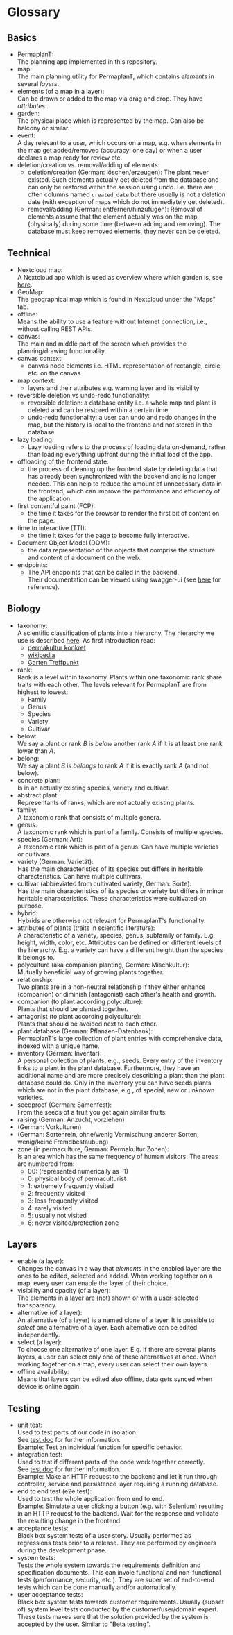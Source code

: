 # Glossary

## Basics

- PermaplanT:  
  The planning app implemented in this repository.
- map:  
  The main planning utility for PermaplanT, which contains _elements_ in several _layers_.
- elements (of a map in a layer):  
  Can be drawn or added to the map via drag and drop.
  They have _attributes_.
- garden:  
  The physical place which is represented by the map.
  Can also be balcony or similar.
- event:  
  A day relevant to a user, which occurs on a map, e.g. when elements in the map get added/removed (accuracy: one day) or when a user declares a map ready for review etc.
- deletion/creation vs. removal/adding of elements:
  - deletion/creation (German: löschen/erzeugen):
    The plant never existed.
    Such elements actually get deleted from the database and can only be restored within the session using undo.
    I.e. there are often columns named `created_date` but there usually is not a deletion date (with exception of maps which do not immediately get deleted).
  - removal/adding (German: entfernen/hinzufügen):
    Removal of elements assume that the element actually was on the map (physically) during some time (between adding and removing).
    The database must keep removed elements, they never can be deleted.

## Technical

- Nextcloud map:  
  A Nextcloud app which is used as overview where which garden is, see [here](https://apps.nextcloud.com/apps/maps).
- GeoMap:  
  The geographical map which is found in Nextcloud under the "Maps" tab.
- offline:  
  Means the ability to use a feature without Internet connection, i.e., without calling REST APIs.
- canvas:  
  The main and middle part of the screen which provides the planning/drawing functionality.
- canvas context:
  - canvas node elements i.e. HTML representation of rectangle, circle, etc. on the canvas
- map context:
  - layers and their attributes e.g. warning layer and its visibility
- reversible deletion vs undo-redo functionality:
  - reversible deletion: a database entity i.e. a whole map and plant is deleted and can be restored within a certain time
  - undo-redo functionality: a user can undo and redo changes in the map, but the history is local to the frontend and not stored in the database
- lazy loading:
  - Lazy loading refers to the process of loading data on-demand, rather than loading everything upfront during the initial load of the app.
- offloading of the frontend state:
  - the process of cleaning up the frontend state by deleting data that has already been synchronized with the backend and is no longer needed. This can help to reduce the amount of unnecessary data in the frontend, which can improve the performance and efficiency of the application.
- first contentful paint (FCP):
  - the time it takes for the browser to render the first bit of content on the page.
- time to interactive (TTI):
  - the time it takes for the page to become fully interactive.
- Document Object Model (DOM):
  - the data representation of the objects that comprise the structure and content of a document on the web.
- endpoints:
  - The API endpoints that can be called in the backend.  
    Their documentation can be viewed using swagger-ui (see [here](../backend/03api_documentation.md) for reference).

## Biology

- taxonomy:  
  A scientific classification of plants into a hierarchy.
  The hierarchy we use is described [here](../database/hierarchy.md).
  As first introduction read:
  - [permakultur konkret](https://permakultur-konkret.ch/umsetzung-uebersicht/pflanzenkunde/systematik/)
  - [wikipedia](https://en.wikipedia.org/wiki/Plant_taxonomy)
  - [Garten Treffpunkt](https://www.garten-treffpunkt.de/lexikon/botanik.aspx)
- rank:  
  Rank is a level within taxonomy.
  Plants within one taxonomic rank share traits with each other.
  The levels relevant for PermaplanT are from highest to lowest:
  - Family
  - Genus
  - Species
  - Variety
  - Cultivar
- below:  
  We say a plant or rank _B_ is _below_ another rank _A_ if it is at least one rank lower than _A_.
- belong:  
  We say a plant _B_ is _belongs_ to rank _A_ if it is exactly rank _A_ (and not below).
- concrete plant:  
  Is in an actually existing species, variety and cultivar.
- abstract plant:  
  Representants of ranks, which are not actually existing plants.
- family:  
  A taxonomic rank that consists of multiple genera.
- genus:  
  A taxonomic rank which is part of a family.
  Consists of multiple species.
- species (German: Art):  
  A taxonomic rank which is part of a genus.
  Can have multiple varieties or cultivars.
- variety (German: Varietät):  
  Has the main characteristics of its species but differs in heritable characteristics.
  Can have multiple cultivars.
- cultivar (abbreviated from cultivated variety, German: Sorte):  
  Has the main characteristics of its species or variety but differs in minor heritable characteristics.
  These characteristics were cultivated on purpose.
- hybrid:  
  Hybrids are otherwise not relevant for PermaplanT's functionality.
- attributes of plants (traits in scientific literature):  
  A characteristic of a variety, species, genus, subfamily or family.
  E.g. height, width, color, etc.
  Attributes can be defined on different levels of the hierarchy.
  E.g. a variety can have a different height than the species it belongs to.
- polyculture (aka companion planting, German: Mischkultur):  
  Mutually beneficial way of growing plants together.
- relationship:  
  Two plants are in a non-neutral relationship if they either enhance (companion)
  or diminish (antagonist) each other's health and growth.
- companion (to plant according polyculture):  
  Plants that should be planted together.
- antagonist (to plant according polyculture):  
  Plants that should be avoided next to each other.
- plant database (German: Pflanzen-Datenbank):  
  PermaplanT's large collection of plant entries with comprehensive data, indexed with a unique name.
- inventory (German: Inventar):  
  A personal collection of plants, e.g., seeds.
  Every entry of the inventory links to a plant in the plant database.
  Furthermore, they have an additional name and are more precisely describing a plant than the plant database could do.
  Only in the inventory you can have seeds plants which are not in the plant database, e.g., of special, new or unknown varieties.
- seedproof (German: Samenfest):  
  From the seeds of a fruit you get again similar fruits.
- raising (German: Anzucht, vorziehen)
- (German: Vorkulturen)
- (German: Sortenrein, ohne/wenig Vermischung anderer Sorten, wenig/keine Fremdbestäubung)
- zone (in permaculture, German: Permakultur Zonen):  
  Is an area which has the same frequency of human visitors.
  The areas are numbered from:
  - 00: (represented numerically as -1)
  - 0: physical body of permaculturist
  - 1: extremely frequently visited
  - 2: frequently visited
  - 3: less frequently visited
  - 4: rarely visited
  - 5: usually not visited
  - 6: never visited/protection zone

## Layers

- enable (a layer):  
  Changes the canvas in a way that _elements_ in the enabled layer are the ones to be edited, selected and added.
  When working together on a map, every user can enable the layer of their choice.
- visibility and opacity (of a layer):  
  The elements in a layer are (not) shown or with a user-selected transparency.
- alternative (of a layer):  
  An alternative (of a layer) is a named clone of a layer.
  It is possible to _select_ one alternative of a layer.
  Each alternative can be edited independently.
- select (a layer):  
  To choose one alternative of one layer.
  E.g. if there are several plants layers, a user can select only one of these alternatives at once.
  When working together on a map, every user can select their own layers.
- offline availability:  
  Means that layers can be edited also offline, data gets synced when device is online again.

## Testing

- unit test:  
  Used to test parts of our code in isolation.  
  See [test doc](../tests) for further information.  
  Example: Test an individual function for specific behavior.
- integration test:  
  Used to test if different parts of the code work together correctly.  
  See [test doc](../tests) for further information.  
  Example: Make an HTTP request to the backend and let it run through controller, service and persistence layer requiring a running database.
- end to end test (e2e test):  
  Used to test the whole application from end to end.  
  Example: Simulate a user clicking a button (e.g. with [Selenium](https://www.selenium.dev/)) resulting in an HTTP request to the backend. Wait for the response and validate the resulting change in the frontend.
- acceptance tests:  
  Black box system tests of a user story.
  Usually performed as regressions tests prior to a release.
  They are performed by engineers during the development phase.
- system tests:  
  Tests the whole system towards the requirements definition and specification documents.
  This can invole functional and non-functional tests (performance, security, etc.).
  They are super set of end-to-end tests which can be done manually and/or automatically.
- user acceptance tests:  
  Black box system tests towards customer requirements.
  Usually (subset of) system level tests conducted by the customer/user/domain expert.
  These tests makes sure that the solution provided by the system is accepted by the user.
  Similar to "Beta testing".
